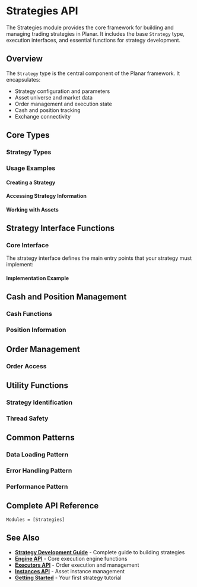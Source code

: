 # Strategies API

The Strategies module provides the core framework for building and managing trading strategies in Planar. It includes the base `Strategy` type, execution interfaces, and essential functions for strategy development.

## Overview

The `Strategy` type is the central component of the Planar framework. It encapsulates:
- Strategy configuration and parameters
- Asset universe and market data
- Order management and execution state
- Cash and position tracking
- Exchange connectivity

## Core Types

### Strategy Types


### Usage Examples

#### Creating a Strategy


#### Accessing Strategy Information


#### Working with Assets


## Strategy Interface Functions

### Core Interface

The strategy interface defines the main entry points that your strategy must implement:


#### Implementation Example


## Cash and Position Management

### Cash Functions


### Position Information


## Order Management

### Order Access


## Utility Functions

### Strategy Identification


### Thread Safety


## Common Patterns

### Data Loading Pattern


### Error Handling Pattern


### Performance Pattern


## Complete API Reference

```@autodocs
Modules = [Strategies]
```

## See Also

- **[Strategy Development Guide](../guides/strategy-development.md)** - Complete guide to building strategies
- **[Engine API](engine.md)** - Core execution engine functions
- **[Executors API](executors.md)** - Order execution and management
- **[Instances API](instances.md)** - Asset instance management
- **[Getting Started](../getting-started/first-strategy.md)** - Your first strategy tutorial
